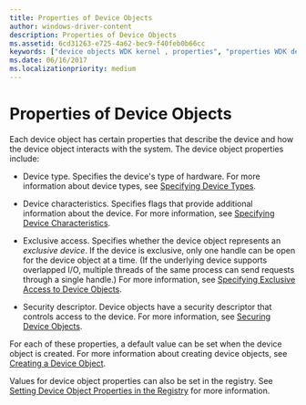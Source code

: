 ```yaml
---
title: Properties of Device Objects
author: windows-driver-content
description: Properties of Device Objects
ms.assetid: 6cd31263-e725-4a62-bec9-f40feb0b66cc
keywords: ["device objects WDK kernel , properties", "properties WDK device objects"]
ms.date: 06/16/2017
ms.localizationpriority: medium
---
```


# Properties of Device Objects





Each device object has certain properties that describe the device and how the device object interacts with the system. The device object properties include:

-   Device type. Specifies the device's type of hardware. For more information about device types, see [Specifying Device Types](specifying-device-types.md).

-   Device characteristics. Specifies flags that provide additional information about the device. For more information, see [Specifying Device Characteristics](specifying-device-characteristics.md).

-   Exclusive access. Specifies whether the device object represents an *exclusive device*. If the device is exclusive, only one handle can be open for the device object at a time. (If the underlying device supports overlapped I/O, multiple threads of the same process can send requests through a single handle.) For more information, see [Specifying Exclusive Access to Device Objects](specifying-exclusive-access-to-device-objects.md).

-   Security descriptor. Device objects have a security descriptor that controls access to the device. For more information, see [Securing Device Objects](securing-device-objects.md).

For each of these properties, a default value can be set when the device object is created. For more information about creating device objects, see [Creating a Device Object](creating-a-device-object.md).

Values for device object properties can also be set in the registry. See [Setting Device Object Properties in the Registry](setting-device-object-properties-in-the-registry.md) for more information.

 

 





